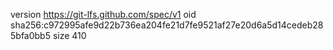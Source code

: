 version https://git-lfs.github.com/spec/v1
oid sha256:c972995afe9d22b736ea204fe21d7fe9521af27e20d6a5d14cedeb285bfa0bb5
size 410

